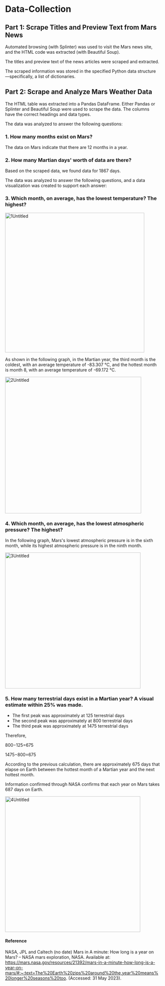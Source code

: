 # Data-Collection

## Part 1: Scrape Titles and Preview Text from Mars News
Automated browsing (with Splinter) was used to visit the Mars news site, and the HTML code was extracted (with Beautiful Soup).

The titles and preview text of the news articles were scraped and extracted.

The scraped information was stored in the specified Python data structure—specifically, a list of dictionaries.

## Part 2: Scrape and Analyze Mars Weather Data
The HTML table was extracted into a Pandas DataFrame. Either Pandas or Splinter and Beautiful Soup were used to scrape the data. The columns have the correct headings and data types. 

The data was analyzed to answer the following questions: 

### 1. How many months exist on Mars? 

The data on Mars indicate that there are 12 months in a year.
    
### 2. How many Martian days' worth of data are there?

Based on the scraped data, we found data for 1867 days.
    
The data was analyzed to answer the following questions, and a data visualization was created to support each answer: 

### 3. Which month, on average, has the lowest temperature? The highest?

  <img width="453" alt="1Untitled" src="https://github.com/odwct/Data-Collection/assets/126130532/d2065b8b-176f-4cf2-ae20-54145d91fdc0">
   
As shown in the following graph, in the Martian year, the third month is the coldest, with an average temperature of -83.307 °C, and the hottest month is month 8, with      an average temperature of -69.172 °C.
   
  <img width="443" alt="2Untitled" src="https://github.com/odwct/Data-Collection/assets/126130532/0c994841-6b00-4115-a6ce-5077e7dcfed2">
    
### 4. Which month, on average, has the lowest atmospheric pressure? The highest?

In the following graph, Mars's lowest atmospheric pressure is in the sixth month, while its highest atmospheric pressure is in the ninth month.
    
   <img width="441" alt="3Untitled" src="https://github.com/odwct/Data-Collection/assets/126130532/06ed5528-a039-4726-ba25-50ac2df58c1b">
    
### 5. How many terrestrial days exist in a Martian year? A visual estimate within 25% was made.

- The first peak was approximately at 125 terrestrial days
- The second peak was approximately at 800 terrestrial days
- The third peak was approximately at 1475 terrestrial days
    
Therefore,

800−125=675
 
1475−800=675
 
According to the previous calculation, there are approximately 675 days that elapse on Earth between the hottest month of a Martian year and the next hottest month.

Information confirmed through NASA confirms that each year on Mars takes 687 days on Earth.

   <img width="440" alt="4Untitled" src="https://github.com/odwct/Data-Collection/assets/126130532/44c49354-d5fc-42ae-adcb-2e7543dbfef0">

#### Reference

NASA, JPL and Caltech (no date) Mars in A minute: How long is a year on Mars? – NASA mars exploration, NASA. Available at: https://mars.nasa.gov/resources/21392/mars-in-a-minute-how-long-is-a-year-on-mars/#:~:text=The%20Earth%20zips%20around%20the,year%20means%20longer%20seasons%20too. (Accessed: 31 May 2023). 
